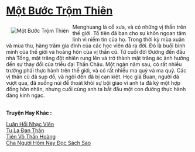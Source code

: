 <a href="https://truyentiki.com/mot-buoc-trom-thien.31936/" title="Một Bước Trộm Thiên"><h1>Một Bước Trộm Thiên</h1></a><div style="display:table"><img align="right" style="float: left; padding: 10px;" src="https://truyentiki.com/a/img/str/src/31936.jpg" alt="Một Bước Trộm Thiên">Menghuang là cổ xưa, và có những vị thần trên thế giới. Tổ tiên đã ban cho sự khôn ngoan tâm linh vì niềm tin của họ. Trong thời kỳ mùa xuân và mùa thu, hàng trăm gia đình của các học viên đã ra đời. Đó là buổi bình minh của thế giới và hoàng hôn của vị thần cũ. Từ cuối đời Đường đến đầu nhà Tống, mặt trăng đột nhiên rung lên và trở thành mặt trăng ác ảnh hưởng đến sự thay đổi của triều đại Thần Châu. Một ngàn năm sau, có rất nhiều trường phái thực hành trên thế giới, và có rất nhiều ma quỷ và ma quỷ. Các vị thần cũ đã sụp đổ, và ngôi đền đã bị cạn kiệt. Học giả Buan, người đã vượt qua, đã xuống núi để thoát khỏi sự bội giáo vì anh ta đã ký một hợp đồng hôn nhân, nhưng cuối cùng anh ta bắt đầu một con đường thực hành đáng kinh ngạc.</div><p><br><b>Truyện Hay Khác :</b></p><a href="https://truyentiki.com/luan-hoi-nhac-vien.31935/" alt="Luân Hồi Nhạc Viên">Luân Hồi Nhạc Viên</a><br/><a href="https://github.com/nownovels/top500/tree/master/truyenhay/33519/" alt="Tu La Đan Thần">Tu La Đan Thần</a><br/><a href="https://wikitruyen.wordpress.com/2020/06/23/tien-vo-than-hoang/" alt="Tiên Võ Thần Hoàng">Tiên Võ Thần Hoàng</a><br/><a href="https://truyentiki.wordpress.com/2020/06/08/cha-nguoi-hom-nay-doc-sach-sao/" alt="Cha Ngươi Hôm Nay Đọc Sách Sao">Cha Ngươi Hôm Nay Đọc Sách Sao</a><br/>